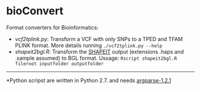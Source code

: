 bioConvert
==========

Format converters for Bioinformatics:

* _vcf2tplink.py_:  Transform a VCF with only SNPs to a TPED and TFAM PLINK format. More details running `./vcf2tplink.py --help`
* _shapeit2bgl.R_:  Transform the [SHAPEIT](https://mathgen.stats.ox.ac.uk/genetics_software/shapeit/shapeit.html "SHAPEIT") output (extensions .haps and .sample assumed) to BGL format. Ussage: `Rscript shapeit2bgl.R fileroot inputfolder outputfolder`

--------------------------------------------------------------------------------------------------------
*Python scripst are written in Python 2.7. and needs [argparse-1.2.1](https://docs.python.org/dev/library/argparse.html)